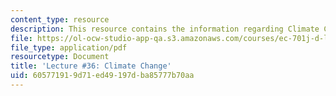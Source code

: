 ```yaml
---
content_type: resource
description: This resource contains the information regarding Climate Change.
file: https://ol-ocw-studio-app-qa.s3.amazonaws.com/courses/ec-701j-d-lab-i-development-fall-2009/605771919d71ed49197dba85777b70aa_MITEC_701JF09_lec36_nb.pdf
file_type: application/pdf
resourcetype: Document
title: 'Lecture #36: Climate Change'
uid: 60577191-9d71-ed49-197d-ba85777b70aa
---
```

